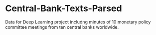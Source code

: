 # Central-Bank-Texts-Parsed
Data for Deep Learning project includng minutes of 10 monetary policy committee meetings from ten central banks worldwide.
